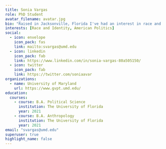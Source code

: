```yaml
---
title: Sonia Vargas
role: PhD Student
avatar_filename: avatar.jpg
bio: "Raised in Jacksonville, Florida I've had an interest in race and diversity since adolescence. My research interests are race and identity politics in the United States.{{< icon name="download" pack="fas" >}} My {{< staticref "uploads/Resume.pdf" "newtab" >}}resumé{{< /staticref >}}."
interests: [Race and Identity, American Politics]
social:
  - icon: envelope
    icon_pack: fas
    link: mailto:svargas@umd.edu
  - icon: linkedin
    icon_pack: fab
    link: https://www.linkedin.com/in/sonia-vargas-80a505150/
  - icon: twitter
    icon_pack: fab
    link: https://twitter.com/soniaavar
organizations:
  - name: University of Maryland
    url: https://www.gvpt.umd.edu/
education:
  courses:
    - course: B.A. Political Science
      institution: The University of Florida
      year: 2021
    - course: B.A. Anthropology
      institution: The University of Florida
      year: 2021
email: "svargas@umd.edu"
superuser: true
highlight_name: false
---
```


